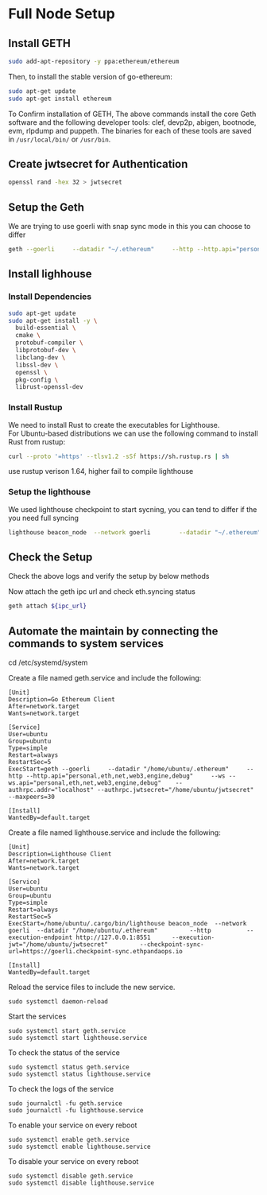 
# Full Node Setup

## Install GETH


```bash
sudo add-apt-repository -y ppa:ethereum/ethereum
```

Then, to install the stable version of go-ethereum:

```bash 
sudo apt-get update
sudo apt-get install ethereum
```

To Confirm installation of GETH, The above commands install the core Geth software and the following developer tools: clef, devp2p, abigen, bootnode, evm, rlpdump and puppeth. The binaries for each of these tools are saved in `/usr/local/bin/` or `/usr/bin`. 


## Create jwtsecret for Authentication

```sh
openssl rand -hex 32 > jwtsecret
```

## Setup the Geth 
We are trying to use goerli with snap sync mode in this you can choose to differ

```sh
geth --goerli     --datadir "~/.ethereum"     --http --http.api="personal,eth,net,web3,engine,debug"     --ws --ws.api="personal,eth,net,web3,engine,debug"    --authrpc.addr="localhost" --authrpc.jwtsecret=jwtsecret --maxpeers=30
```


## Install lighhouse 


### Install Dependencies

```bash
sudo apt-get update
sudo apt-get install -y \
  build-essential \
  cmake \
  protobuf-compiler \
  libprotobuf-dev \
  libclang-dev \
  libssl-dev \
  openssl \
  pkg-config \
  librust-openssl-dev
```

### Install Rustup

We need to install Rust to create the executables for Lighthouse.  
For Ubuntu-based distributions we can use the following command to install Rust from rustup:

```bash
curl --proto '=https' --tlsv1.2 -sSf https://sh.rustup.rs | sh
```
use rustup verison 1.64, higher fail to compile lighthouse

### Setup the lighthouse
We used lighthouse checkpoint to start sycning, you can tend to differ if the you need full syncing

```sh
lighthouse beacon_node  --network goerli        --datadir "~/.ethereum"         --http          --execution-endpoint http://127.0.0.1:8551      --execution-jwt jwtsecret         --checkpoint-sync-url=https://goerli.checkpoint-sync.ethpandaops.io
```

## Check the Setup
Check the above logs and verify the setup by below methods

Now attach the geth ipc url and check eth.syncing status


```sh
geth attach ${ipc_url}
```

## Automate the maintain by connecting the commands to system services

cd /etc/systemd/system

Create a file named geth.service and include the following:

```service
[Unit]
Description=Go Ethereum Client
After=network.target
Wants=network.target

[Service]
User=ubuntu
Group=ubuntu
Type=simple
Restart=always
RestartSec=5
ExecStart=geth --goerli     --datadir "/home/ubuntu/.ethereum"     --http --http.api="personal,eth,net,web3,engine,debug"     --ws --ws.api="personal,eth,net,web3,engine,debug"    --authrpc.addr="localhost" --authrpc.jwtsecret="/home/ubuntu/jwtsecret" --maxpeers=30

[Install]
WantedBy=default.target
```

Create a file named lighthouse.service and include the following:
```service
[Unit]
Description=Lighthouse Client
After=network.target
Wants=network.target

[Service]
User=ubuntu
Group=ubuntu
Type=simple
Restart=always
RestartSec=5
ExecStart=/home/ubuntu/.cargo/bin/lighthouse beacon_node  --network goerli  --datadir "/home/ubuntu/.ethereum"         --http          --execution-endpoint http://127.0.0.1:8551      --execution-jwt="/home/ubuntu/jwtsecret"         --checkpoint-sync-url=https://goerli.checkpoint-sync.ethpandaops.io

[Install]
WantedBy=default.target
```

Reload the service files to include the new service.
```
sudo systemctl daemon-reload
```

Start the services
```
sudo systemctl start geth.service
sudo systemctl start lighthouse.service
```

To check the status of the service
```
sudo systemctl status geth.service
sudo systemctl status lighthouse.service
```

To check the logs of the service
```
sudo journalctl -fu geth.service
sudo journalctl -fu lighthouse.service
```

To enable your service on every reboot
```
sudo systemctl enable geth.service
sudo systemctl enable lighthouse.service
```

To disable your service on every reboot
```
sudo systemctl disable geth.service
sudo systemctl disable lighthouse.service
```
